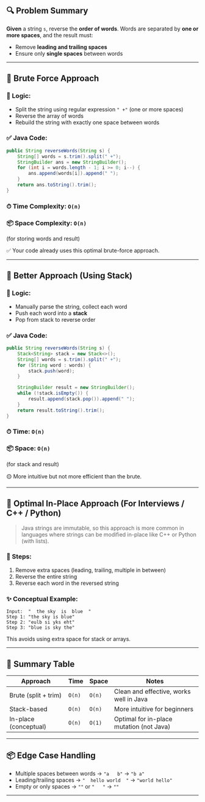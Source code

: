 ## 🔍 Problem Summary

**Given** a string `s`, reverse the **order of words**.
Words are separated by **one or more spaces**, and the result must:

* Remove **leading and trailing spaces**
* Ensure only **single spaces** between words

---

## 🧱 Brute Force Approach

### 🔧 Logic:

* Split the string using regular expression `" +"` (one or more spaces)
* Reverse the array of words
* Rebuild the string with exactly one space between words

### ✅ Java Code:

```java
public String reverseWords(String s) {
    String[] words = s.trim().split(" +");
    StringBuilder ans = new StringBuilder();
    for (int i = words.length - 1; i >= 0; i--) {
        ans.append(words[i]).append(" ");
    }
    return ans.toString().trim();
}
```

### ⏱ Time Complexity: `O(n)`

### 📦 Space Complexity: `O(n)`

(for storing words and result)

✅ Your code already uses this optimal brute-force approach.

---

## 🔁 Better Approach (Using Stack)

### 🔧 Logic:

* Manually parse the string, collect each word
* Push each word into a **stack**
* Pop from stack to reverse order

### ✅ Java Code:

```java
public String reverseWords(String s) {
    Stack<String> stack = new Stack<>();
    String[] words = s.trim().split(" +");
    for (String word : words) {
        stack.push(word);
    }

    StringBuilder result = new StringBuilder();
    while (!stack.isEmpty()) {
        result.append(stack.pop()).append(" ");
    }
    return result.toString().trim();
}
```

### ⏱ Time: `O(n)`

### 📦 Space: `O(n)`

(for stack and result)

🟡 More intuitive but not more efficient than the brute.

---

## 🚀 Optimal In-Place Approach (For Interviews / C++ / Python)

> Java strings are immutable, so this approach is more common in languages where strings can be modified in-place like C++ or Python (with lists).

### 🔧 Steps:

1. Remove extra spaces (leading, trailing, multiple in between)
2. Reverse the entire string
3. Reverse each word in the reversed string

### ✨ Conceptual Example:

```
Input:  "  the sky  is  blue  "
Step 1: "the sky is blue"
Step 2: "eulb si yks eht"
Step 3: "blue is sky the"
```

This avoids using extra space for stack or arrays.

---

## 📝 Summary Table

| Approach              | Time   | Space  | Notes                                    |
| --------------------- | ------ | ------ | ---------------------------------------- |
| Brute (split + trim)  | `O(n)` | `O(n)` | Clean and effective, works well in Java  |
| Stack-based           | `O(n)` | `O(n)` | More intuitive for beginners             |
| In-place (conceptual) | `O(n)` | `O(1)` | Optimal for in-place mutation (not Java) |

---

## 📦 Edge Case Handling

* Multiple spaces between words → `"a   b"` → `"b a"`
* Leading/trailing spaces → `"  hello world  "` → `"world hello"`
* Empty or only spaces → `""` or `"   "` → `""`

---
